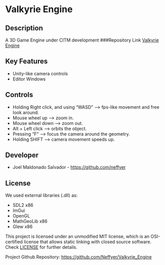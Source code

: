 # Valkyrie Engine

## Description

A 3D Game Engine under CITM development
###Repository Link [Valkyrie Engine](https://github.com/Neffyer/Valkyrie_Engine)

## Key Features

 - Unity-like camera controls
 - Editor Windows

## Controls

 - Holding Right click, and using “WASD” --> fps-like movement and free look around.
 - Mouse wheel up --> zoom in.
 - Mouse wheel down --> zoom out.
 - Alt + Left click --> orbits the object.
 - Pressing “F” --> focus the camera around the geometry.
 - Holding SHIFT --> camera movement speeds up.


## Developer

 - Joel Maldonado Salvador - https://github.com/neffyer

## License

We used external libraries (.dll) as:

 - SDL2 x86
 - ImGui
 - OpenGL
 - MathGeoLib x86
 - Glew x86

This project is licensed under an unmodified MIT license, which is an OSI-certified license that allows static linking with closed source software. Check [LICENSE](https://github.com/git/git-scm.com/blob/main/MIT-LICENSE.txt) for further details.

Project Github Repository: https://github.com/Neffyer/Valkyrie_Engine
